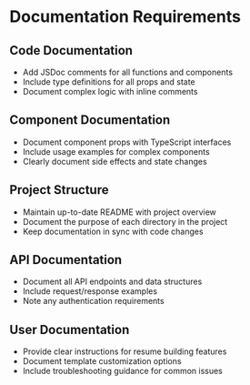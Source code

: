 
# Documentation Requirements

## Code Documentation
- Add JSDoc comments for all functions and components
- Include type definitions for all props and state
- Document complex logic with inline comments

## Component Documentation
- Document component props with TypeScript interfaces
- Include usage examples for complex components
- Clearly document side effects and state changes

## Project Structure
- Maintain up-to-date README with project overview
- Document the purpose of each directory in the project
- Keep documentation in sync with code changes

## API Documentation
- Document all API endpoints and data structures
- Include request/response examples
- Note any authentication requirements

## User Documentation
- Provide clear instructions for resume building features
- Document template customization options
- Include troubleshooting guidance for common issues
